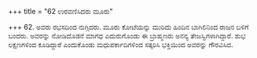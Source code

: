 +++
title = "62 ಉರವಣಿಸಿದರು ಮೂರು"

+++
62. ಅವರು ರಭಸದಿಂದ ನುಗ್ಗಿದರು. ಮೂರು ಕೋಟೆಯನ್ನು ಮುರಿದು ಹಿಂದಿನ ಬಾಗಿಲಿನಿಂದ ರಾಜನ ಬಳಿಗೆ ಬಂದರು. ಅವರನ್ನು ನೋಡಿದೊಡನೆ ಮಾಗಧ ಎದುರುಗೊಂಡು  ಈ ಬ್ರಾಹ್ಮಣರು ಅನನ್ಯ ತೇಜಸ್ವಿಗಳಾಗಿದ್ದಾರೆ. ಶುಭ ಲಕ್ಷಣಗಳಿಂದ ಕೂಡಿದ್ದಾರೆ ಎಂದುಕೊಂಡು ಮಧುಪರ್ಕಾದಿಗಳಿಂದ ಸತ್ಕರಿಸಿ ಭಕ್ತಿಯಿಂದ ಅವರನ್ನು ಗೌರವಿಸಿದ.